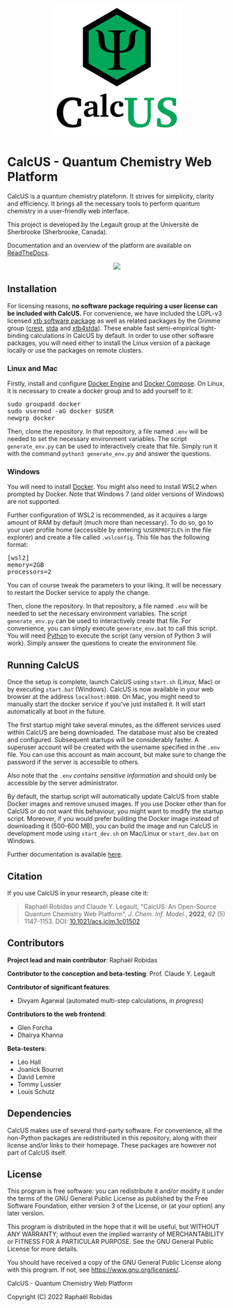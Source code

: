 <p align="center">
	<img width="300" src="static/frontend/calcus.png">
</p>

# CalcUS - Quantum Chemistry Web Platform
CalcUS is a quantum chemistry plateform. It strives for simplicity, clarity and efficiency. It brings all the necessary tools to perform quantum chemistry in a user-friendly web interface.

This project is developed by the Legault group at the Université de Sherbrooke (Sherbrooke, Canada).

Documentation and an overview of the platform are available on [ReadTheDocs](https://calcus.readthedocs.io/).

<p align="center">
	<img width="600" src="https://calcus.readthedocs.io/en/latest/_images/new_molecule_overview.png">
</p>

## Installation

For licensing reasons, **no software package requiring a user license can be included with CalcUS.** For convenience, we have included the LGPL-v3 licensed [xtb software package](https://github.com/grimme-lab/xtb) as well as related packages by the Grimme group ([crest](https://github.com/grimme-lab/crest), [stda](https://github.com/grimme-lab/stda) and [xtb4stda](https://github.com/grimme-lab/xtb4stda)). These enable fast semi-empirical tight-binding calculations in CalcUS by default. In order to use other software packages, you will need either to install the Linux version of a package locally or use the packages on remote clusters. 

### Linux and Mac
Firstly, install and configure [Docker Engine](https://docs.docker.com/engine/install/) and [Docker Compose](https://docs.docker.com/compose/install/). On Linux, it is necessary to create a docker group and to add yourself to it:

<pre>
sudo groupadd docker
sudo usermod -aG docker $USER
newgrp docker
</pre>

Then, clone the repository. In that repository, a file named `.env` will be needed to set the necessary environment variables. The script `generate_env.py` can be used to interactively create that file. Simply run it with the command `python3 generate_env.py` and answer the questions.

### Windows
You will need to install [Docker](https://www.docker.com/). You might also need to install WSL2 when prompted by Docker. Note that Windows 7 (and older versions of Windows) are not supported.

Further configuration of WSL2 is recommended, as it acquires a large amount of RAM by default (much more than necessary). To do so, go to your user profile home (accessible by entering `%USERPROFILE%` in the file explorer) and create a file called `.wslconfig`. This file has the following format:

<pre>
[wsl2]
memory=2GB
processors=2
</pre>

You can of course tweak the parameters to your liking. It will be necessary to restart the Docker service to apply the change.

Then, clone the repository. In that repository, a file named `.env` will be needed to set the necessary environment variables. The script `generate_env.py` can be used to interactively create that file. For convenience, you can simply execute `generate_env.bat` to call this script. You will need [Python](https://www.python.org/downloads/) to execute the script (any version of Python 3 will work). Simply answer the questions to create the environment file.

## Running CalcUS
Once the setup is complete, launch CalcUS using `start.sh` (Linux, Mac) or by executing `start.bat` (Windows). CalcUS is now available in your web browser at the address `localhost:8080`. On Mac, you might need to manually start the docker service if you've just installed it. It will start automatically at boot in the future.

The first startup might take several minutes, as the different services used within CalcUS are being downloaded. The database must also be created and configured. Subsequent startups will be considerably faster. A superuser account will be created with the username specified in the `.env` file. You can use this account as main account, but make sure to change the password if the server is accessible to others.

Also note that the `.env` *contains sensitive information* and should only be accessible by the server administrator.

By default, the startup script will automatically update CalcUS from stable Docker images and remove unused images. If you use Docker other than for CalcUS or do not want this behaviour, you might want to modify the startup script. Moreover, if you would prefer building the Docker image instead of downloading it (500-600 MB), you can build the image and run CalcUS in development mode using `start_dev.sh` on Mac/Linux or `start_dev.bat` on Windows.

Further documentation is available [here](https://calcus.readthedocs.io/).

## Citation
If you use CalcUS in your research, please cite it:

> Raphaël Robidas and Claude Y. Legault, "CalcUS: An Open-Source Quantum Chemistry Web Platform", *J. Chem. Inf. Model.*, **2022**, *62* (5) 1147-1153. DOI: [10.1021/acs.jcim.1c01502](https://doi.org/10.1021/acs.jcim.1c01502)

## Contributors
**Project lead and main contributor**: Raphaël Robidas

**Contributor to the conception and beta-testing**: Prof. Claude Y. Legault

**Contributor of significant features**: 

+ Divyam Agarwal (automated multi-step calculations, *in progress*)

**Contributors to the web frontend**: 

+ Glen Forcha
+ Dhairya Khanna

**Beta-testers**:

+ Léo Hall
+ Joanick Bourret
+ David Lemire
+ Tommy Lussier
+ Louis Schutz

## Dependencies
CalcUS makes use of several third-party software. For convenience, all the non-Python packages are redistributed in this repository, along with their license and/or links to their homepage. These packages are however not part of CalcUS itself.

## License
This program is free software: you can redistribute it and/or modify
it under the terms of the GNU General Public License as published by
the Free Software Foundation, either version 3 of the License, or
(at your option) any later version.

This program is distributed in the hope that it will be useful,
but WITHOUT ANY WARRANTY; without even the implied warranty of
MERCHANTABILITY or FITNESS FOR A PARTICULAR PURPOSE. See the
GNU General Public License for more details.

You should have received a copy of the GNU General Public License
along with this program. If not, see https://www.gnu.org/licenses/.

CalcUS - Quantum Chemistry Web Platform

Copyright (C) 2022 Raphaël Robidas

